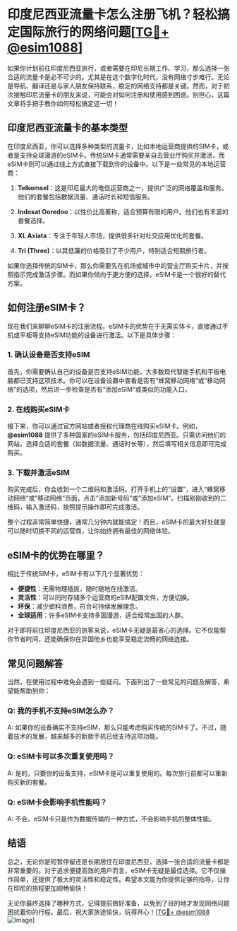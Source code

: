 # 印度尼西亚流量卡怎么注册飞机？轻松搞定国际旅行的网络问题[[TG💪+ @esim1088](https://t.me/s/esim1088)]

如果你计划前往印度尼西亚旅行，或者需要在印尼长期工作、学习，那么选择一张合适的流量卡是必不可少的。尤其是在这个数字化时代，没有网络寸步难行。无论是导航、翻译还是与家人朋友保持联系，稳定的网络支持都是关键。然而，对于初次接触印尼流量卡的朋友来说，可能会对如何注册和使用感到困惑。别担心，这篇文章将手把手教你如何轻松搞定这一切！

## 印度尼西亚流量卡的基本类型

在印度尼西亚，你可以选择多种类型的流量卡，比如本地运营商提供的SIM卡，或者是支持全球漫游的eSIM卡。传统SIM卡通常需要亲自去营业厅购买并激活，而eSIM卡则可以通过线上方式直接下载到你的设备中。以下是一些常见的本地运营商：

1. **Telkomsel**：这是印尼最大的电信运营商之一，提供广泛的网络覆盖和服务。他们的套餐包括数据流量、通话时长和短信服务。
   
2. **Indosat Ooredoo**：以性价比高著称，适合预算有限的用户。他们也有丰富的套餐选择。

3. **XL Axiata**：专注于年轻人市场，提供很多针对社交应用优化的套餐。

4. **Tri (Three)**：以其低廉的价格吸引了不少用户，特别适合短期旅行者。

如果你选择传统的SIM卡，那么你需要先在机场或城市中的营业厅购买卡片，并按照指示完成激活步骤。而如果你倾向于更方便的选择，eSIM卡是一个很好的替代方案。

## 如何注册eSIM卡？

现在我们来聊聊eSIM卡的注册流程。eSIM卡的优势在于无需实体卡，直接通过手机或平板等支持eSIM功能的设备进行激活。以下是具体步骤：

### 1. 确认设备是否支持eSIM

首先，你需要确认自己的设备是否支持eSIM功能。大多数现代智能手机和平板电脑都已支持这项技术。你可以在设备设置中查看是否有“蜂窝移动网络”或“移动网络”的选项，然后进一步检查是否有“添加eSIM”或类似的功能入口。

### 2. 在线购买eSIM卡

接下来，你可以通过官方网站或者授权代理商在线购买eSIM卡。例如，**@esim1088** 提供了多种国家的eSIM卡服务，包括印度尼西亚。只需访问他们的网站，选择合适的套餐（如数据流量、通话时长等），然后填写相关信息即可完成购买。

### 3. 下载并激活eSIM

购买完成后，你会收到一个二维码和激活码。打开手机上的“设置”，进入“蜂窝移动网络”或“移动网络”页面，点击“添加新号码”或“添加eSIM”。扫描刚刚收到的二维码，输入激活码，按照提示操作即可完成激活。

整个过程非常简单快捷，通常几分钟内就能搞定！而且，eSIM卡的最大好处就是可以随时切换不同的运营商，让你始终拥有最佳的网络体验。

## eSIM卡的优势在哪里？

相比于传统SIM卡，eSIM卡有以下几个显著优势：

- **便捷性**：无需物理插拔，随时随地在线激活。
- **灵活性**：可以同时存储多个运营商的eSIM配置文件，方便切换。
- **环保**：减少塑料浪费，符合可持续发展理念。
- **全球适用**：许多eSIM卡支持多国漫游，适合经常出国的人群。

对于即将前往印度尼西亚的旅客来说，eSIM卡无疑是最省心的选择。它不仅能帮你节省时间，还能确保你在异国他乡也能享受稳定流畅的网络连接。

## 常见问题解答

当然，在使用过程中难免会遇到一些疑问。下面列出了一些常见的问题及解答，希望能帮助到你：

### Q: 我的手机不支持eSIM怎么办？
A: 如果你的设备确实不支持eSIM，那么只能考虑购买传统的SIM卡了。不过，随着技术的发展，越来越多的新款手机已经支持这项功能。

### Q: eSIM卡可以多次重复使用吗？
A: 是的，只要你的设备支持，eSIM卡是可以重复使用的。每次旅行前都可以重新购买新的套餐。

### Q: eSIM卡会影响手机性能吗？
A: 不会。eSIM卡只是作为数据传输的一种方式，不会影响手机的整体性能。

## 结语

总之，无论你是短暂停留还是长期居住在印度尼西亚，选择一张合适的流量卡都是非常重要的。对于追求便捷高效的用户而言，eSIM卡无疑是最佳选择。它不仅操作简单，还提供了极大的灵活性和稳定性。希望本文能为你提供足够的指导，让你在印尼的旅程更加顺畅愉快！

无论你最终选择了哪种方式，记得提前做好准备，以免到了目的地才发现网络问题困扰着你的行程。最后，祝大家旅途愉快，玩得开心！[[TG💪+ @esim1088](https://t.me/s/esim1088) ![Image](https://i.postimg.cc/4NQfJmqS/Snipaste-2025-05-13-00-14-12.png)]
